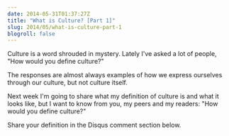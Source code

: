 ```yaml
---
date: 2014-05-31T01:37:27Z
title: "What is Culture? [Part 1]"
slug: 2014/05/what-is-culture-part-1
blogroll: false
---
```


Culture is a word shrouded in mystery. Lately I've asked a lot of people, "How would you define culture?"

The responses are almost always examples of how we express ourselves through our culture, but not culture itself.

Next week I'm going to share what my definition of culture is and what it looks like, but I want to know from you, my peers and my readers: "How would you define culture?"

Share your definition in the Disqus comment section below.
